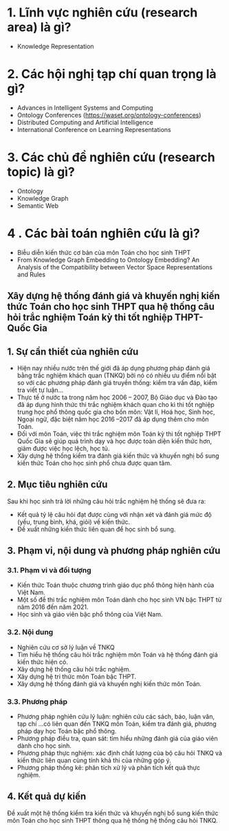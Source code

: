 
# 1. Lĩnh vực nghiên cứu (research area) là gì?
   - Knowledge Representation
# 2. Các hội nghị tạp chí quan trọng là gì?
   - Advances in Intelligent Systems and Computing
   - Ontology Conferences (https://waset.org/ontology-conferences)
   - Distributed Computing and Artificial Intelligence
   - International Conference on Learning Representations
# 3. Các chủ đề nghiên cứu (research topic) là gì?
   - Ontology
   - Knowledge Graph
   - Semantic Web 
# 4 . Các bài toán nghiên cứu là gì?
   - Biễu diễn kiến thức cơ bản của môn Toán cho học sinh THPT
   - From Knowledge Graph Embedding to Ontology Embedding? An Analysis of the Compatibility between Vector Space Representations and Rules

## Xây dựng hệ thống đánh giá và khuyến nghị kiến thức Toán cho học sinh THPT qua hệ thống câu hỏi trắc nghiệm Toán kỳ thi tốt nghiệp THPT-Quốc Gia 

## 1. Sự cần thiết của nghiên cứu
   - Hiện nay nhiều nước trên thế giới đã áp dụng phương pháp đánh giá bằng trắc nghiệm khách quan (TNKQ) bởi nó có nhiều ưu điểm nổi bật so với các phương pháp đánh giá truyền thống: kiểm tra vấn đáp, kiểm tra viết tự luận...
   - Thực tế ở nước ta trong năm học 2006 – 2007, Bộ Giáo dục và Đào tạo đã áp dụng hình thức thi trắc nghiệm khách quan cho kì thi tốt nghiệp trung học phổ thông quốc gia cho bốn môn: Vật lí, Hoá học, Sinh học, Ngoại ngữ, đặc biệt năm học 2016 –2017 đã áp dụng thêm cho môn Toán.
   - Đối với môn Toán, việc thi trắc nghiệm môn Toán kỳ thi tốt nghiệp THPT Quốc Gia sẽ giúp quá trình dạy và học được toàn diện kiến thức hơn, giảm được việc học lệch, học tủ.
   - Xây dựng hệ thống kiểm tra đánh giá kiến thức và khuyến nghị bổ sung kiến thức Toán cho học sinh phổ chưa được quan tâm.
## 2. Mục tiêu nghiên cứu
   Sau khi học sinh trả lời những câu hỏi trắc nghiệm hệ thống sẽ đưa ra:
   - Kết quả tỷ lệ câu hỏi đạt được cùng với nhận xét và đánh giá mức độ (yếu, trung bình, khá, giỏi) về kiến thức.
   - Đề xuất những kiến thức liên quan để học sinh bổ sung.
## 3. Phạm vi, nội dung và phương pháp nghiên cứu
### 3.1. Phạm vi và đối tượng
   - Kiến thức Toán thuộc chương trình giáo dục phổ thông hiện hành của Việt Nam.
   - Một số đề thi trắc nghiệm môn Toán dành cho học sinh VN bậc THPT từ năm 2016 đến năm 2021.
   - Học sinh và giáo viên bậc phổ thông của Việt Nam.
### 3.2. Nội dung
   - Nghiên cứu cơ sở lý luận về TNKQ
   - Tìm hiểu hệ thống câu hỏi trắc nghiệm môn Toán và hệ thống đánh giá kiến thức hiện có.
   - Xây dựng hệ thống câu hỏi trắc nghiệm.
   - Xây dựng hệ tri thức môn Toán bậc THPT.
   - Xây dựng hệ thống đánh giá và khuyến nghị kiến thức môn Toán.
### 3.3. Phương pháp
   - Phương pháp nghiên cứu lý luận: nghiên cứu các sách, báo, luận văn, tạp chí ...có liên quan đến TNKQ môn Toán, kiểm tra đánh giá, phương pháp dạy học Toán bậc phổ thông.
   - Phương pháp điều tra, quan sát: tìm hiểu những đánh giá của giáo viên dành cho học sinh.
   - Phương pháp thực nghiệm: xác định chất lượng của bộ câu hỏi TNKQ và kiến thức liên quan cùng tính khả thi của những góp ý.
   - Phương pháp thống kê: phân tích xử lý và phân tích kết quả thực nghiệm.
## 4. Kết quả dự kiến
   Đề xuất một hệ thống kiểm tra kiến thức và khuyến nghị bổ sung kiến thức môn Toán cho học sinh THPT thông qua hệ thống hệ thống câu hỏi TNKQ.
